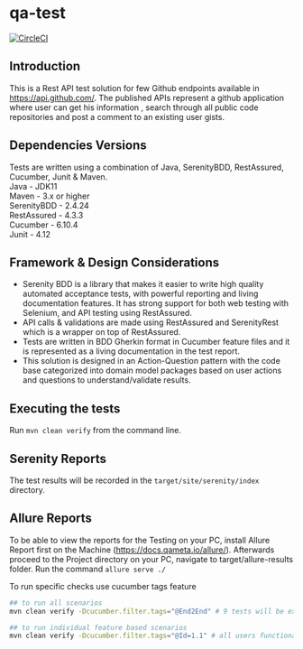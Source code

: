 # qa-test
[![CircleCI](https://circleci.com/gh/getcarlos22/qa-auto-test-leaseplan.svg?style=svg)](https://circleci.com/gh/getcarlos22/qa-auto-test-leaseplan)

## Introduction

This is a Rest API test solution for few Github endpoints available in https://api.github.com/. 
The published APIs represent a github application where user can get his information , 
search through all public code repositories and post a comment to an existing user gists.

## Dependencies Versions <br>
Tests are written using a combination of Java, SerenityBDD, RestAssured, Cucumber, Junit & Maven. <br>
Java - JDK11 <br>
Maven - 3.x or higher <br>
SerenityBDD - 2.4.24 <br>
RestAssured - 4.3.3 <br>
Cucumber - 6.10.4 <br>
Junit - 4.12 <br>

## Framework & Design Considerations
- Serenity BDD is a library that makes it easier to write high quality automated acceptance tests, with powerful reporting and living documentation features. It has strong support for both web testing with Selenium, and API testing using RestAssured.
- API calls & validations are made using RestAssured and SerenityRest which is a wrapper on top of RestAssured. 
- Tests are written in BDD Gherkin format in Cucumber feature files and it is represented as a living documentation in the test report. 
- This solution is designed in an Action-Question pattern with the code base categorized into domain model packages based on user actions and questions to understand/validate results. 

## Executing the tests
Run `mvn clean verify` from the command line.

## Serenity Reports
The test results will be recorded in the `target/site/serenity/index` directory.

## Allure Reports
To be able to view the reports for the Testing on your PC, install Allure Report first on the Machine (https://docs.qameta.io/allure/). Afterwards proceed to the Project directory on your PC, navigate to target/allure-results folder. Run the command `allure serve ./` 

To run specific checks use cucumber tags feature 
```bash
## to run all scenarios
mvn clean verify -Dcucumber.filter.tags="@End2End" # 9 tests will be executed

## to run individual feature based scenarios
mvn clean verify -Dcucumber.filter.tags="@Id=1.1" # all users functional scenarios  - 3 tests will be executed
```
